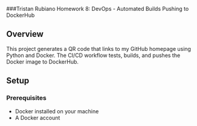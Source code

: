 ###Tristan Rubiano Homework 8: DevOps - Automated Builds Pushing to DockerHub

## Overview

This project generates a QR code that links to my GitHub homepage using Python and Docker. The CI/CD workflow tests, builds, and pushes the Docker image to DockerHub.

## Setup

### Prerequisites

- Docker installed on your machine
- A Docker account


